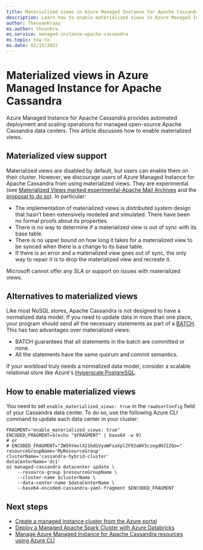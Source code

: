 ```yaml
---
title: Materialized views in Azure Managed Instance for Apache Cassandra
description: Learn how to enable materialized views in Azure Managed Instance for Apache Cassandra.
author: TheovanKraay
ms.author: thvankra
ms.service: managed-instance-apache-cassandra
ms.topic: how-to
ms.date: 02/15/2022
---
```


# Materialized views in Azure Managed Instance for Apache Cassandra

Azure Managed Instance for Apache Cassandra provides automated deployment and scaling operations for managed open-source Apache Cassandra data centers. This article discusses how to enable materialized views. 

## Materialized view support
Materialized views are disabled by default, but users can enable them on their cluster. However, we discourage users of Azure Managed Instance for Apache Cassandra from using materialized views. They are experimental (see
[Materialized Views marked experimental-Apache Mail Archives](https://lists.apache.org/thread/o5bk8xyxyl6k3sjf7kkblqw52gm5s9mp) and the [proposal to do so](https://www.mail-archive.com/dev@cassandra.apache.org/msg11516.html)). In particular:

- The implementation of materialized views is distributed system design that
  hasn’t been extensively modeled and simulated. There have been no formal
  proofs about its properties.
- There is no way to determine if a materialized view is out of sync with its
  base table.
- There is no upper bound on how long it takes for a materialized view to be
  synced when there is a change to its base table.
- If there is an error and a materialized view goes out of sync, the only way to
  repair it is to drop the materialized view and recreate it. 

Microsoft cannot offer any SLA or support on issues with materialized views.

## Alternatives to materialized views
Like most NoSQL stores, Apache Cassandra is not designed to have a normalized data model. If you need to update data in more than one place, your program should send all the necessary statements as part of a [BATCH](https://cassandra.apache.org/doc/latest/cassandra/cql/dml.html#batch_statement). This has two advantages over materialized views:

- BATCH guarantees that all statements in the batch are committed or none.
- All the statements have the same quorum and commit semantics.

If your workload truly needs a normalized data model, consider a scalable relational store like Azure's [Hyperscale PostgreSQL](../postgresql/hyperscale/index.yml).

## How to enable materialized views
You need to set `enable_materialized_views: true` in the `rawUserConfig` field of your Cassandra data center. To do so, use the following Azure CLI command to update each data center in your cluster:

```azurecli-interactive
FRAGMENT="enable_materialized_views: true"
ENCODED_FRAGMENT=$(echo "$FRAGMENT" | base64 -w 0)
# or
# ENCODED_FRAGMENT="ZW5hYmxlX21hdGVyaWFsaXplZF92aWV3czogdHJ1ZQo="
resourceGroupName='MyResourceGroup'
clusterName='cassandra-hybrid-cluster'
dataCenterName='dc1'
az managed-cassandra datacenter update \
    --resource-group $resourceGroupName \
	--cluster-name $clusterName \
	--data-center-name $dataCenterName \
	--base64-encoded-cassandra-yaml-fragment $ENCODED_FRAGMENT
```

## Next steps

* [Create a managed instance cluster from the Azure portal](create-cluster-portal.md)
* [Deploy a Managed Apache Spark Cluster with Azure Databricks](deploy-cluster-databricks.md)
* [Manage Azure Managed Instance for Apache Cassandra resources using Azure CLI](manage-resources-cli.md)

